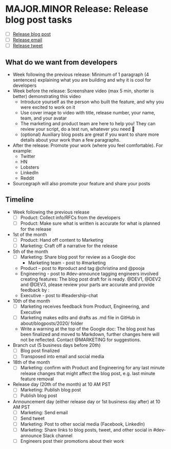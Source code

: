 <!--
This template is used for tracking blog post activities for our monthly major/minor release of Sourcegraph.
-->

# MAJOR.MINOR Release: Release blog post tasks

- [ ] [Release blog post](#)
- [ ] [Release email](#)
- [ ] [Release tweet](#)

## What do we want from developers

- Week following the previous release: Minimum of 1 paragraph (4 sentences) explaining what you are building and why it is cool for developers
- Week before the release: Screenshare video (max 5 min, shorter is better) demonstrating this video
  - Introduce yourself as the person who built the feature, and why you were excited to work on it
  - Use cover image to video with title, release number, your name, team, and your avatar
  - The marketing and product team are here to help you! They can review your script, do a test run, whatever you need 🤩
  - (optional) Auxiliary blog posts are great if you want to share more details about your work than a few paragraphs.
- After the release: Promote your work (where you feel comfortable). For example:
  - Twitter
  - HN
  - Lobsters
  - LinkedIn
  - Reddit
- Sourcegraph will also promote your feature and share your posts

## Timeline

- Week following the previous release
  - [ ] Product: Collect info/RFCs from the developers
  - [ ] Product: Make sure what is written is accurate for what is planned for the release
- 1st of the month
  - [ ] Product: Hand off content to Marketing
  - [ ] Marketing: Craft off a narrative for the release
- 5th of the month
  - [ ] Marketing: Share blog post for review as a Google doc
    - Marketing team - post to #marketing
  - Product – post to #product and tag @christina and @pooja
  - Engineering - post to #dev-announce tagging engineers involved creating features: The blog post draft for <VERSION> is ready. @DEV1, @DEV2 and @DEV3, please review your parts are accurate and provide feedback by <DATE>: <link>
  - Executive - post to #leadership-chat 
- 10th of the month
  - [ ] Marketing receives feedback from Product, Engineering, and Executive
  - [ ] Marketing makes edits and drafts as .md file in GitHub in about/blogposts/2020/ folder
  - Write a warning at the top of the Google doc: The blog post has been finalized and moved to Markdown, further changes here will not be reflected. Contact @MARKETING for suggestions.
- Branch cut (5 business days before 20th)
  - [ ] Blog post finalized
  - [ ] Transposed into email and social media
- 18th of the month
  - [ ] Marketing: confirm with Product and Engineering for any last minute release changes that might affect the blog post, e.g. last minute feature removal
- Release day (20th of the month) at 10 AM PST
  - [ ] Marketing: Publish blog post
  - [ ] Publish blog post
- Announcement day (either release day or 1st business day after) at 10 AM PST
  - [ ] Marketing: Send email
  - [ ] Send tweet
  - [ ] Marketing: Post to other social media (Facebook, LinkedIn)
  - [ ] Marketing: Share links to blog posts, tweet, and other social in #dev-announce Slack channel  
  - [ ] Engineers post their promotions about their work
